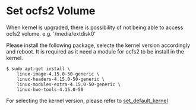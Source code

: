 # Set ocfs2 Volume
When kernel is upgraded, there is possibility of not being able to access ocfs2 volume.
e.g. '/media/extdisk0'

Please install the following package, selecte the kernel version accordingly and reboot.
It is required as it need a module for ocfs2 to be install in the kernel.
```
$ sudo apt-get install \
    linux-image-4.15.0-50-generic \
    linux-headers-4.15.0-50-generic \
    linux-modules-extra-4.15.0-50-generic \
    linux-hwe-tools-4.15.0-50
```
For selecting the kernel version, please refer to [set_default_kernel](set_default_kernel.md)
